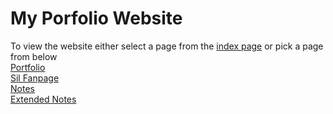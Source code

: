 # My Porfolio Website
To view the website either select a page from the [index page](https://danicus2000000.github.io) or pick a page from below <br/>
[Portfolio](https://danicus2000000.github.io/Portfolio)<br/>
[Sil Fanpage](https://danicus2000000.github.io/sil)<br/>
[Notes](https://danicus2000000.github.io/aboutR)<br/>
[Extended Notes](https://danicus2000000.github.io/aboutRM)
